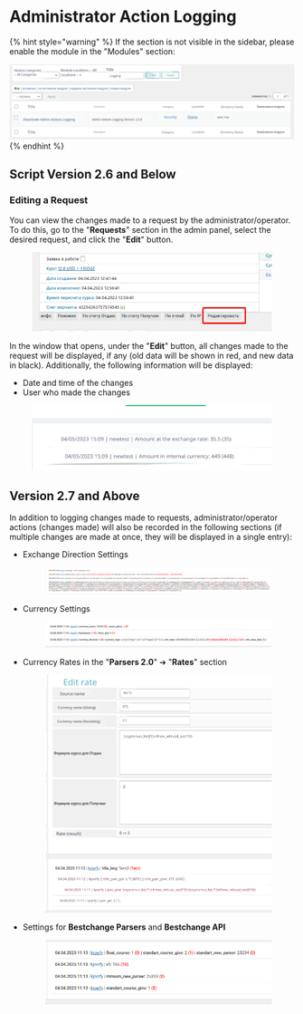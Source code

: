 # Administrator Action Logging

{% hint style="warning" %}
If the section is not visible in the sidebar, please enable the module in the "Modules" section:

![](<../../../.gitbook/assets/image (1129)_eng.png>)
{% endhint %}

## Script Version 2.6 and Below

### Editing a Request

You can view the changes made to a request by the administrator/operator. To do this, go to the "**Requests**" section in the admin panel, select the desired request, and click the "**Edit**" button.

<figure><img src="../../../.gitbook/assets/image (976)_eng.png" alt=""><figcaption></figcaption></figure>

In the window that opens, under the "**Edit**" button, all changes made to the request will be displayed, if any (old data will be shown in red, and new data in black). Additionally, the following information will be displayed:
- Date and time of the changes
- User who made the changes

<figure><img src="../../../.gitbook/assets/image (2115)_eng.png" alt=""><figcaption></figcaption></figure>

## Version 2.7 and Above

In addition to logging changes made to requests, administrator/operator actions (changes made) will also be recorded in the following sections (if multiple changes are made at once, they will be displayed in a single entry):

*   Exchange Direction Settings

    <figure><img src="../../../.gitbook/assets/image (82)_eng.png" alt=""><figcaption></figcaption></figure>
*   Currency Settings

    <figure><img src="../../../.gitbook/assets/image (83)_eng.png" alt=""><figcaption></figcaption></figure>
*   Currency Rates in the "**Parsers 2.0**" ➔ "**Rates**" section

    <figure><img src="../../../.gitbook/assets/image (80)_eng.png" alt="" width="563"><figcaption></figcaption></figure>
*   Settings for **Bestchange Parsers** and **Bestchange API**

    <figure><img src="../../../.gitbook/assets/image (81)_eng.png" alt="" width="563"><figcaption></figcaption></figure>